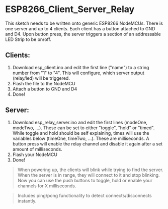 # ESP8266_Client_Server_Relay

This sketch needs to be written onto generic ESP8266 NodeMCUs. There is one server and up to 4 clients. Each client has a button attached to GND and D4. Upon button press, the server triggers a section of an addressable LED Strip to be on/off.  

## Clients: 
1. Download esp_client.ino and edit the first line ("name") to a string number from "1" to "4". This will configure, which server output (relay/led) will be triggered.
2. Flash the file to the NodeMCU
3. Attach a button to GND and D4
4. Done!

## Server: 
1. Download esp_relay_server.ino and edit the first lines (modeOne, modeTwo, ...). These can be set to either "toggle", "hold" or "timed". While toggle and hold should be self explaining, times will use the variables below (timeOne, timeTwo, ...). These are milliseconds. A button press will enable the relay channel and disable it again after a set amount of milliseconds.
2. Flash your NodeMCU
3. Done!

> When powering up, the clients will blink while trying to find the server. When the server is in range, they will connect to it and stop blinking. Now you can use the push buttons to toggle, hold or enable your channels for X milliseconds.

> Includes ping/pong functionality to detect connects/disconnects instantly.
